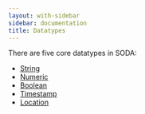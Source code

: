 ```yaml
---
layout: with-sidebar
sidebar: documentation
title: Datatypes
---
```


There are five core datatypes in SODA:

* [String][13]
* [Numeric][14]
* [Boolean][15]
* [Timestamp][16]
* [Location][18]

[13]: /docs/datatypes/string.html
[14]: /docs/datatypes/numeric.html
[15]: /docs/datatypes/boolean.html
[16]: /docs/datatypes/timestamp.html
[18]: /docs/datatypes/location.html

